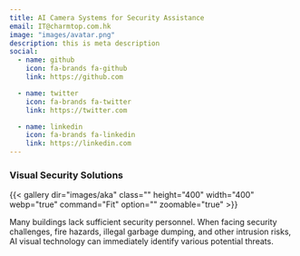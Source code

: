 ```yaml
---
title: AI Camera Systems for Security Assistance
email: IT@charmtop.com.hk
image: "images/avatar.png"
description: this is meta description
social:
  - name: github
    icon: fa-brands fa-github
    link: https://github.com

  - name: twitter
    icon: fa-brands fa-twitter
    link: https://twitter.com

  - name: linkedin
    icon: fa-brands fa-linkedin
    link: https://linkedin.com
---
```

  

### Visual Security Solutions

{{< gallery dir="images/aka" class="" height="400" width="400" webp="true" command="Fit" option="" zoomable="true" >}}

Many buildings lack sufficient security personnel. When facing security challenges, fire hazards, illegal garbage dumping, and other intrusion risks, AI visual technology can immediately identify various potential threats.
